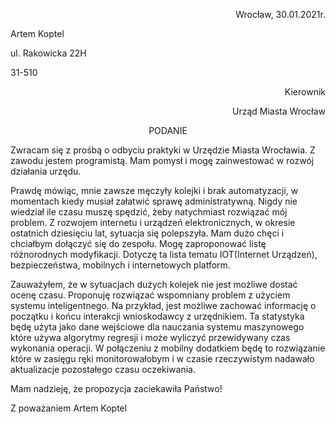 <p align="right">Wrocław, 30.01.2021r.</p>

Artem Koptel

ul. Rakowicka 22H

31-510

<p align="right">Kierownik</p>
<p align="right">Urząd Miasta Wrocław</p>

<p align="center">PODANIE</p>

Zwracam się z prośbą o odbyciu praktyki w Urzędzie Miasta Wrocławia. 
Z zawodu jestem programistą. Mam pomysł i mogę zainwestować w rozwój działania urzędu. 

Prawdę mówiąc, mnie zawsze męczyły kolejki i brak automatyzacji, w momentach kiedy musiał załatwić sprawę administratywną. 
Nigdy nie wiedział ile czasu muszę spędzić, żeby natychmiast rozwiązać mój problem. 
Z rozwojem internetu i urządzeń elektronicznych, w okresie ostatnich dziesięciu lat, sytuacja się polepszyła. 
Mam dużo chęci i chciałbym dołączyć się do zespołu. 
Mogę zaproponować listę różnorodnych modyfikacji.
Dotyczę ta lista tematu IOT(Internet Urządzeń), bezpieczeństwa, mobilnych i internetowych platform.

Zauważyłem, że w sytuacjach dużych kolejek nie jest możliwe dostać ocenę czasu. Proponuję rozwiązać wspomniany problem z użyciem systemu inteligentnego. 
Na przykład, jest możliwe zachować informację o początku i końcu interakcji wnioskodawcy z urzędnikiem. 
Ta statystyka będę użyta jako dane wejściowe dla nauczania systemu maszynowego które używa algorytmy regresji i może wyliczyć przewidywany czas wykonania operacji. 
W połączeniu z mobilny dodatkiem będę to rozwiązanie które w zasięgu ręki monitorowałobym i w czasie rzeczywistym nadawało aktualizacje pozostałego czasu oczekiwania.

Mam nadzieję, że propozycja zaciekawiła Państwo!

Z poważaniem
Artem Koptel
